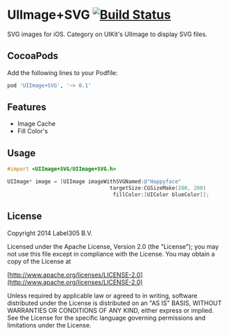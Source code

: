 UIImage+SVG [![Build Status](https://travis-ci.org/Label305/UIImage-SVG.svg?branch=master)](https://travis-ci.org/Label305/UIImage-SVG)
===========

SVG images for iOS. Category on UIKit's UIImage to display SVG files.

CocoaPods
---------

Add the following lines to your Podfile:

```ruby
pod 'UIImage+SVG', '~> 0.1'
```

Features
---------
* Image Cache
* Fill Color's

Usage
---------

```objective-c
#import <UIImage+SVG/UIImage+SVG.h>
```

```objective-c
UIImage* image = [UIImage imageWithSVGNamed:@"Happyface"
                                 targetSize:CGSizeMake(200, 200)
                                  fillColor:[UIColor blueColor]];
```

License
---------
Copyright 2014 Label305 B.V.

Licensed under the Apache License, Version 2.0 (the "License");
you may not use this file except in compliance with the License.
You may obtain a copy of the License at

[http://www.apache.org/licenses/LICENSE-2.0](http://www.apache.org/licenses/LICENSE-2.0)

Unless required by applicable law or agreed to in writing, software
distributed under the License is distributed on an "AS IS" BASIS,
WITHOUT WARRANTIES OR CONDITIONS OF ANY KIND, either express or implied.
See the License for the specific language governing permissions and
limitations under the License.